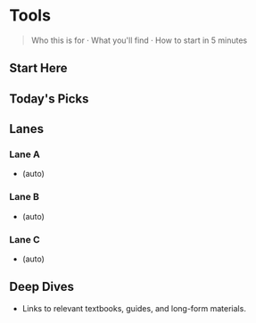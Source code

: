 # Tools

> Who this is for · What you'll find · How to start in 5 minutes

## Start Here
<!-- auto: atoms where starter: true, hub == tools -->

## Today's Picks
<!-- auto: newest atoms for this hub -->

## Lanes
### Lane A
- (auto)
### Lane B
- (auto)
### Lane C
- (auto)

## Deep Dives
- Links to relevant textbooks, guides, and long-form materials.
